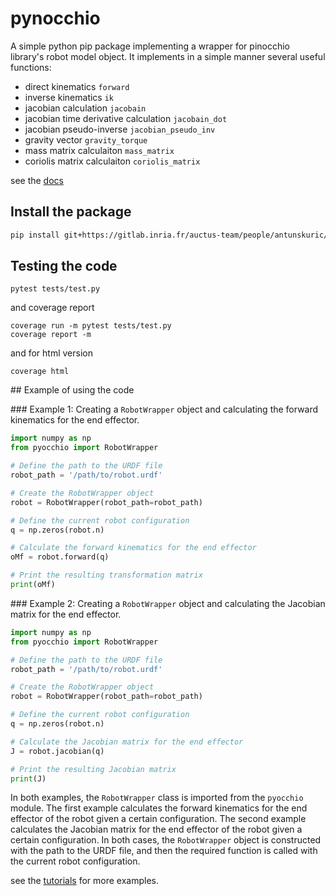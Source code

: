 # pynocchio

A simple python pip package implementing a wrapper for pinocchio library's robot model object. It implements in a simple manner several useful functions:

- direct kinematics `forward`
- inverse kinematics `ik`
- jacobian calculation `jacobain`
- jacobian time derivative calculation `jacobain_dot`
- jacobian pseudo-inverse `jacobian_pseudo_inv`
- gravity vector `gravity_torque`
- mass matrix calculaiton `mass_matrix`
- coriolis matrix calculaiton `coriolis_matrix`

see the [docs](https://auctus-team.gitlabpages.inria.fr/people/antunskuric/pynocchio)

## Install the package

```bash
pip install git+https://gitlab.inria.fr/auctus-team/people/antunskuric/pynocchio.git
```

## Testing the code

```shell
pytest tests/test.py
```

and coverage report

```shell
coverage run -m pytest tests/test.py
coverage report -m
```

and for html version

```shell
coverage html
```

## Example of using the code

### Example 1: Creating a `RobotWrapper` object and calculating the forward kinematics for the end effector.

```python
import numpy as np
from pyocchio import RobotWrapper

# Define the path to the URDF file
robot_path = '/path/to/robot.urdf'

# Create the RobotWrapper object
robot = RobotWrapper(robot_path=robot_path)

# Define the current robot configuration
q = np.zeros(robot.n)

# Calculate the forward kinematics for the end effector
oMf = robot.forward(q)

# Print the resulting transformation matrix
print(oMf)
```

### Example 2: Creating a `RobotWrapper`  object and calculating the Jacobian matrix for the end effector.

```python
import numpy as np
from pyocchio import RobotWrapper

# Define the path to the URDF file
robot_path = '/path/to/robot.urdf'

# Create the RobotWrapper object
robot = RobotWrapper(robot_path=robot_path)

# Define the current robot configuration
q = np.zeros(robot.n)

# Calculate the Jacobian matrix for the end effector
J = robot.jacobian(q)

# Print the resulting Jacobian matrix
print(J)
```

In both examples, the `RobotWrapper` class is imported from the `pyocchio` module. The first example calculates the forward kinematics for the end effector of the robot given a certain configuration. The second example calculates the Jacobian matrix for the end effector of the robot given a certain configuration. In both cases, the `RobotWrapper` object is constructed with the path to the URDF file, and then the required function is called with the current robot configuration.



see the [tutorials](https://auctus-team.gitlabpages.inria.fr/people/antunskuric/pynocchio/examples/) for more examples.
